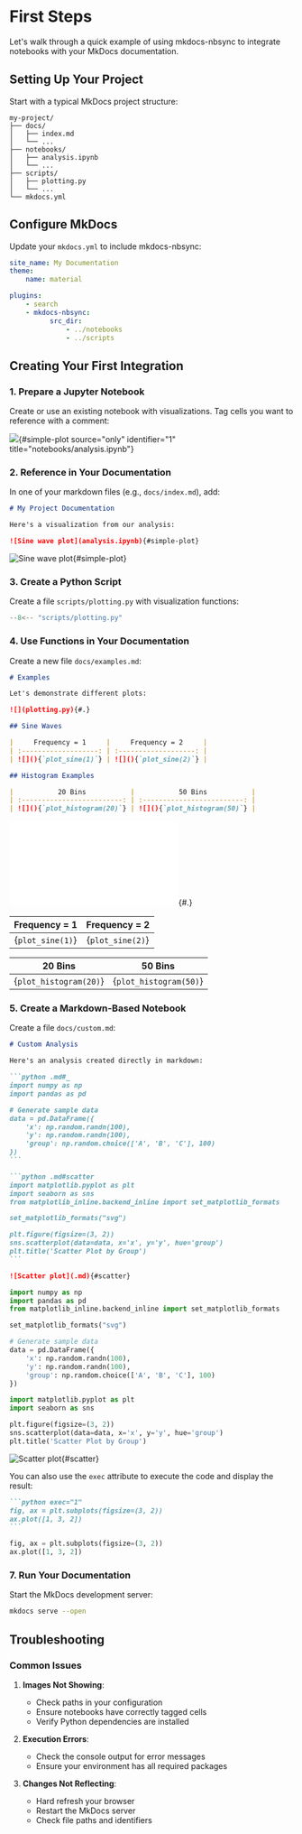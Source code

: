 # First Steps

Let's walk through a quick example of using mkdocs-nbsync to integrate notebooks with
your MkDocs documentation.

## Setting Up Your Project

Start with a typical MkDocs project structure:

```
my-project/
├── docs/
│   ├── index.md
│   └── ...
├── notebooks/
│   ├── analysis.ipynb
│   └── ...
├── scripts/
│   ├── plotting.py
│   └── ...
└── mkdocs.yml
```

## Configure MkDocs

Update your `mkdocs.yml` to include mkdocs-nbsync:

```yaml
site_name: My Documentation
theme:
    name: material

plugins:
    - search
    - mkdocs-nbsync:
          src_dir:
              - ../notebooks
              - ../scripts
```

## Creating Your First Integration

### 1. Prepare a Jupyter Notebook

Create or use an existing notebook with visualizations.
Tag cells you want to reference with a comment:

![](analysis.ipynb){#simple-plot source="only" identifier="1" title="notebooks/analysis.ipynb"}

### 2. Reference in Your Documentation

In one of your markdown files (e.g., `docs/index.md`), add:

```markdown
# My Project Documentation

Here's a visualization from our analysis:

![Sine wave plot](analysis.ipynb){#simple-plot}
```

![Sine wave plot](analysis.ipynb){#simple-plot}

### 3. Create a Python Script

Create a file `scripts/plotting.py` with visualization functions:

```python title="scripts/plotting.py"
--8<-- "scripts/plotting.py"
```

### 4. Use Functions in Your Documentation

Create a new file `docs/examples.md`:

```markdown
# Examples

Let's demonstrate different plots:

![](plotting.py){#.}

## Sine Waves

|     Frequency = 1     |     Frequency = 2     |
| :-------------------: | :-------------------: |
| ![](){`plot_sine(1)`} | ![](){`plot_sine(2)`} |

## Histogram Examples

|           20 Bins           |           50 Bins           |
| :-------------------------: | :-------------------------: |
| ![](){`plot_histogram(20)`} | ![](){`plot_histogram(50)`} |
```

![](plotting.py){#.}

|     Frequency = 1     |     Frequency = 2     |
| :-------------------: | :-------------------: |
| ![](){`plot_sine(1)`} | ![](){`plot_sine(2)`} |

|           20 Bins           |           50 Bins           |
| :-------------------------: | :-------------------------: |
| ![](){`plot_histogram(20)`} | ![](){`plot_histogram(50)`} |

### 5. Create a Markdown-Based Notebook

Create a file `docs/custom.md`:

````markdown
# Custom Analysis

Here's an analysis created directly in markdown:

```python .md#_
import numpy as np
import pandas as pd

# Generate sample data
data = pd.DataFrame({
    'x': np.random.randn(100),
    'y': np.random.randn(100),
    'group': np.random.choice(['A', 'B', 'C'], 100)
})
```

```python .md#scatter
import matplotlib.pyplot as plt
import seaborn as sns
from matplotlib_inline.backend_inline import set_matplotlib_formats

set_matplotlib_formats("svg")

plt.figure(figsize=(3, 2))
sns.scatterplot(data=data, x='x', y='y', hue='group')
plt.title('Scatter Plot by Group')
```

![Scatter plot](.md){#scatter}
````

```python .md#_
import numpy as np
import pandas as pd
from matplotlib_inline.backend_inline import set_matplotlib_formats

set_matplotlib_formats("svg")

# Generate sample data
data = pd.DataFrame({
    'x': np.random.randn(100),
    'y': np.random.randn(100),
    'group': np.random.choice(['A', 'B', 'C'], 100)
})
```

```python .md#scatter
import matplotlib.pyplot as plt
import seaborn as sns

plt.figure(figsize=(3, 2))
sns.scatterplot(data=data, x='x', y='y', hue='group')
plt.title('Scatter Plot by Group')
```

![Scatter plot](){#scatter}

You can also use the `exec` attribute to execute the code and display the result:

````markdown
```python exec="1"
fig, ax = plt.subplots(figsize=(3, 2))
ax.plot([1, 3, 2])
```
````

```python exec="1"
fig, ax = plt.subplots(figsize=(3, 2))
ax.plot([1, 3, 2])
```

### 7. Run Your Documentation

Start the MkDocs development server:

```bash
mkdocs serve --open
```

## Troubleshooting

### Common Issues

1. **Images Not Showing**:
    - Check paths in your configuration
    - Ensure notebooks have correctly tagged cells
    - Verify Python dependencies are installed

2. **Execution Errors**:
    - Check the console output for error messages
    - Ensure your environment has all required packages

3. **Changes Not Reflecting**:
    - Hard refresh your browser
    - Restart the MkDocs server
    - Check file paths and identifiers

